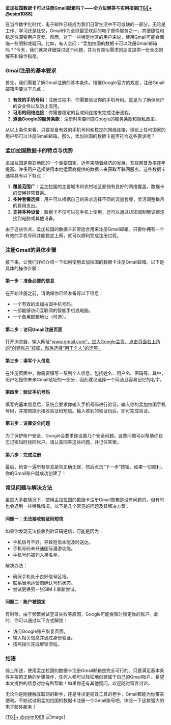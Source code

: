 **孟加拉国数据卡可以注册Gmail邮箱吗？——全方位解答与实用指南[[TG💪+ @esim1088](https://t.me/s/esim1088)]**

在当今数字化时代，电子邮件已经成为我们日常生活中不可或缺的一部分。无论是工作、学习还是社交，Gmail作为全球最受欢迎的电子邮件服务之一，其便捷性和稳定性深受用户喜爱。然而，对于一些特定地区的用户来说，使用Gmail可能会面临一些限制或疑问。比如，有人会问：“孟加拉国的数据卡可以注册Gmail邮箱吗？”今天，我们就来详细探讨这个问题，并为有类似需求的朋友提供一份全面的解答和操作指南。

### Gmail注册的基本要求

首先，我们需要了解Gmail注册的基本条件。根据Google官方的规定，注册Gmail邮箱需要以下几点：

1. **有效的手机号码**：注册过程中，你需要验证你的手机号码。这是为了确保账户的安全性以及防止滥用。
2. **可用的网络连接**：你需要稳定的互联网连接来完成注册流程。
3. **遵循Google的服务条款**：注册时需要同意Google的服务条款和隐私政策。

从以上条件来看，只要具备有效的手机号码和稳定的网络连接，理论上任何国家的用户都可以注册Gmail邮箱。那么，孟加拉国的数据卡是否符合这些要求呢？

### 孟加拉国数据卡的特点与优势

孟加拉国是南亚地区的一个重要国家，近年来随着经济的发展，互联网普及率逐年提高。许多用户选择使用本地运营商提供的数据卡来获取互联网服务。这些数据卡通常具有以下特点：

1. **覆盖范围广**：孟加拉国的主要城市和农村地区都拥有良好的网络覆盖，数据卡的使用非常普遍。
2. **多种套餐选择**：用户可以根据自己的需求选择不同的流量套餐，灵活调整每月的费用支出。
3. **支持多种设备**：数据卡不仅可以在手机上使用，还可以通过USB调制解调器连接到电脑或其他设备。

由于这些优点，孟加拉国的数据卡非常适合用来注册Gmail邮箱。只要你拥有一个有效的手机号码并能稳定上网，就可以顺利完成注册过程。

### 注册Gmail的具体步骤

接下来，让我们详细介绍一下如何使用孟加拉国的数据卡注册Gmail邮箱。以下是具体的操作步骤：

#### 第一步：准备必要的信息

在开始注册之前，请确保你已经准备好以下信息：
- 一个有效的孟加拉国手机号码。
- 一部能够访问互联网的智能手机或电脑。
- 一个备用邮箱地址（可选）。

#### 第二步：访问Gmail注册页面

打开浏览器，输入网址“www.gmail.com”，进入Google主页。点击页面右上角的“创建账户”按钮，然后选择“用于个人”的选项。

#### 第三步：填写个人信息

在注册页面中，你需要填写一系列个人信息，包括姓名、用户名、密码等。其中，用户名是你未来Gmail地址的一部分，因此建议选择一个简洁且容易记忆的名字。

#### 第四步：验证手机号码

填写完基本信息后，系统会要求你输入手机号码进行验证。输入你的孟加拉国手机号码，并按照提示接收验证码短信。输入收到的验证码后，即可完成验证。

#### 第五步：设置安全问题

为了保护账户安全，Google会要求你设置几个安全问题。这些问题可以帮助你在忘记密码时找回账户。请认真回答这些问题，并记住答案。

#### 第六步：完成注册

最后，检查一遍所有信息是否正确无误，然后点击“下一步”按钮。如果一切顺利，你的Gmail账户就成功创建了！

### 常见问题与解决方法

虽然大多数情况下，使用孟加拉国的数据卡注册Gmail邮箱是没有问题的，但有时也会遇到一些特殊情况。以下是几个常见的问题及其解决方案：

#### 问题一：无法接收验证码短信

如果你发现无法接收到验证码短信，可能是因为：
- 手机信号不好，导致短信未能及时送达。
- 手机号码未开通国际漫游功能。
- 手机号码被列入黑名单。

解决办法：
- 确保手机处于良好信号区域。
- 联系当地运营商确认号码状态。
- 尝试更换另一张SIM卡重新尝试。

#### 问题二：账户被锁定

有时候，由于频繁尝试登录失败等原因，Google可能会暂时锁定你的账户。此时，你可以通过以下方式解锁：
- 访问Google账户恢复页面。
- 输入相关信息并通过身份验证。
- 按照指引完成解锁流程。

### 结语

综上所述，使用孟加拉国的数据卡注册Gmail邮箱是完全可行的。只要满足基本条件并按照正确的步骤操作，任何人都可以轻松地创建属于自己的Gmail账户。希望本文提供的信息对你有所帮助！如果你还有其他疑问，欢迎随时留言讨论。

无论你是刚接触互联网的新手，还是寻求更高效工具的老手，Gmail都能为你带来便利。不妨试试用孟加拉国的数据卡注册一个Gmail账号吧，体验一下这款强大的电子邮件服务！

[[TG💪+ @esim1088](https://t.me/s/esim1088) ![Image](https://i.postimg.cc/4NQfJmqS/Snipaste-2025-05-13-00-14-12.png)]